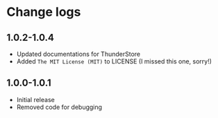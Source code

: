 # Change logs

## 1.0.2-1.0.4

- Updated documentations for ThunderStore
- Added `The MIT License (MIT)` to LICENSE (I missed this one, sorry!)

## 1.0.0-1.0.1

- Initial release
- Removed code for debugging